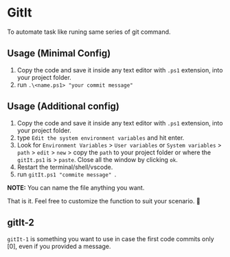 # GitIt

To automate task like runing same series of git command.



## Usage (Minimal Config)

1. Copy the code and save it inside any text editor with `.ps1` extension, into your project folder.
2. run `.\<name.ps1> "your commit message"`

## Usage (Additional config)

1. Copy the code and save it inside any text editor with `.ps1` extension, into your project folder.
2. type `Edit the system environment variables` and hit enter.
3. Look for `Environment Variables` > `User variables` or `System variables` > `path` > `edit` > `new` > copy the `path` to your project folder or where the `gitIt.ps1` is > `paste`. Close all the window by clicking `ok`.
4. Restart the terminal/shell/vscode.
5. run `gitIt.ps1 "commite message" `.

**NOTE:** You can name the file anything you want.

That is it. Feel free to customize the function to suit your scenario. 🙌

## gitIt-2

`gitIt-1` is something you want to use in case the first code commits only [0], even if you provided a message.
